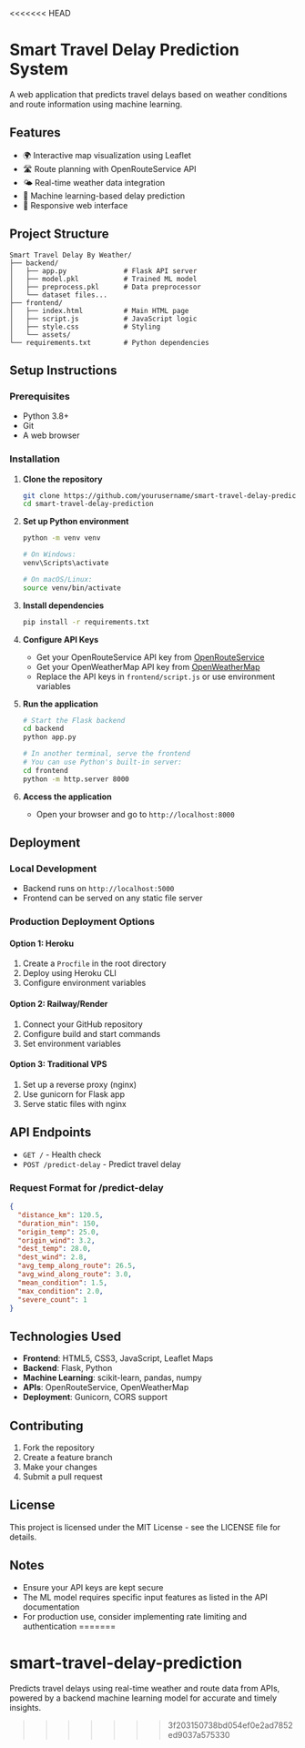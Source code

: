 <<<<<<< HEAD
# Smart Travel Delay Prediction System

A web application that predicts travel delays based on weather conditions and route information using machine learning.

## Features

- 🌍 Interactive map visualization using Leaflet
- 🛣️ Route planning with OpenRouteService API
- 🌤️ Real-time weather data integration
- 🤖 Machine learning-based delay prediction
- 📱 Responsive web interface

## Project Structure

```
Smart Travel Delay By Weather/
├── backend/
│   ├── app.py              # Flask API server
│   ├── model.pkl           # Trained ML model
│   ├── preprocess.pkl      # Data preprocessor
│   └── dataset files...
├── frontend/
│   ├── index.html          # Main HTML page
│   ├── script.js           # JavaScript logic
│   ├── style.css           # Styling
│   └── assets/
└── requirements.txt        # Python dependencies
```

## Setup Instructions

### Prerequisites

- Python 3.8+
- Git
- A web browser

### Installation

1. **Clone the repository**
   ```bash
   git clone https://github.com/yourusername/smart-travel-delay-prediction.git
   cd smart-travel-delay-prediction
   ```

2. **Set up Python environment**
   ```bash
   python -m venv venv
   
   # On Windows:
   venv\Scripts\activate
   
   # On macOS/Linux:
   source venv/bin/activate
   ```

3. **Install dependencies**
   ```bash
   pip install -r requirements.txt
   ```

4. **Configure API Keys**
   - Get your OpenRouteService API key from [OpenRouteService](https://openrouteservice.org/)
   - Get your OpenWeatherMap API key from [OpenWeatherMap](https://openweathermap.org/api)
   - Replace the API keys in `frontend/script.js` or use environment variables

5. **Run the application**
   ```bash
   # Start the Flask backend
   cd backend
   python app.py
   
   # In another terminal, serve the frontend
   # You can use Python's built-in server:
   cd frontend
   python -m http.server 8000
   ```

6. **Access the application**
   - Open your browser and go to `http://localhost:8000`

## Deployment

### Local Development
- Backend runs on `http://localhost:5000`
- Frontend can be served on any static file server

### Production Deployment Options

#### Option 1: Heroku
1. Create a `Procfile` in the root directory
2. Deploy using Heroku CLI
3. Configure environment variables

#### Option 2: Railway/Render
1. Connect your GitHub repository
2. Configure build and start commands
3. Set environment variables

#### Option 3: Traditional VPS
1. Set up a reverse proxy (nginx)
2. Use gunicorn for Flask app
3. Serve static files with nginx

## API Endpoints

- `GET /` - Health check
- `POST /predict-delay` - Predict travel delay

### Request Format for /predict-delay
```json
{
  "distance_km": 120.5,
  "duration_min": 150,
  "origin_temp": 25.0,
  "origin_wind": 3.2,
  "dest_temp": 28.0,
  "dest_wind": 2.8,
  "avg_temp_along_route": 26.5,
  "avg_wind_along_route": 3.0,
  "mean_condition": 1.5,
  "max_condition": 2.0,
  "severe_count": 1
}
```

## Technologies Used

- **Frontend**: HTML5, CSS3, JavaScript, Leaflet Maps
- **Backend**: Flask, Python
- **Machine Learning**: scikit-learn, pandas, numpy
- **APIs**: OpenRouteService, OpenWeatherMap
- **Deployment**: Gunicorn, CORS support

## Contributing

1. Fork the repository
2. Create a feature branch
3. Make your changes
4. Submit a pull request

## License

This project is licensed under the MIT License - see the LICENSE file for details.

## Notes

- Ensure your API keys are kept secure
- The ML model requires specific input features as listed in the API documentation
- For production use, consider implementing rate limiting and authentication
=======
# smart-travel-delay-prediction
Predicts travel delays using real-time weather and route data from APIs, powered by a backend machine learning model for accurate and timely insights.
>>>>>>> 3f203150738bd054ef0e2ad7852ed9037a575330
